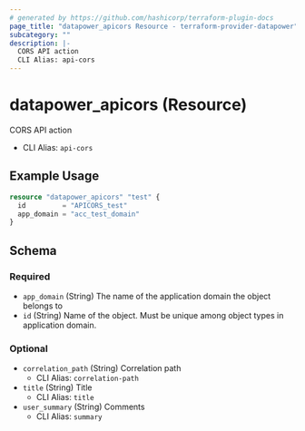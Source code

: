 ```yaml
---
# generated by https://github.com/hashicorp/terraform-plugin-docs
page_title: "datapower_apicors Resource - terraform-provider-datapower"
subcategory: ""
description: |-
  CORS API action
  CLI Alias: api-cors
---
```


# datapower_apicors (Resource)

CORS API action
  - CLI Alias: `api-cors`

## Example Usage

```terraform
resource "datapower_apicors" "test" {
  id         = "APICORS_test"
  app_domain = "acc_test_domain"
}
```

<!-- schema generated by tfplugindocs -->
## Schema

### Required

- `app_domain` (String) The name of the application domain the object belongs to
- `id` (String) Name of the object. Must be unique among object types in application domain.

### Optional

- `correlation_path` (String) Correlation path
  - CLI Alias: `correlation-path`
- `title` (String) Title
  - CLI Alias: `title`
- `user_summary` (String) Comments
  - CLI Alias: `summary`
